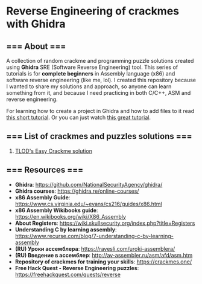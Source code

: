 # Reverse Engineering of crackmes with Ghidra

## === About === ##
A collection of random crackme and programming puzzle solutions created using **Ghidra** SRE (Software Reverse Engineering) tool. This series of tutorials is for **complete beginners** in Assembly language (x86) and software reverse engineering (like me, lol). I created this repository because I wanted to share my solutions and approach, so anyone can learn something from it, and because I need practicing in both C/C++, ASM and reverse engineering. 

For learning how to create a project in Ghidra and how to add files to it read [this short tutorial](https://github.com/Marco888Space/Reverse-Engineering-crackmes-with-Ghidra/blob/main/Import_and_create_project_tutorial.md). Or you can just watch [this great tutorial](https://www.youtube.com/watch?v=fTGTnrgjuGA).

## === List of crackmes and puzzles solutions === ##

1. [TLOD's Easy Crackme solution](https://github.com/Marco888Space/Reverse-Engineering-crackmes-with-Ghidra/blob/main/solutions/crackme_1/crackme_1_solution.md)

## === Resources === ##
* **Ghidra**: https://github.com/NationalSecurityAgency/ghidra/
* **Ghidra courses**: https://ghidra.re/online-courses/
* **x86 Assembly Guide**: https://www.cs.virginia.edu/~evans/cs216/guides/x86.html
* **x86 Assembly Wikibooks guide**: https://en.wikibooks.org/wiki/X86_Assembly
* **About Registers**: https://wiki.skullsecurity.org/index.php?title=Registers
* **Understanding C by learning assembly**: https://www.recurse.com/blog/7-understanding-c-by-learning-assembly
* **(RU) Уроки ассемблера**: https://ravesli.com/uroki-assemblera/
* **(RU) Введение в ассемблер**: http://av-assembler.ru/asm/afd/asm.htm
* **Repository of crackmes for training your skills**: https://crackmes.one/
* **Free Hack Quest - Reverse Engineering puzzles**: https://freehackquest.com/quests/reverse
